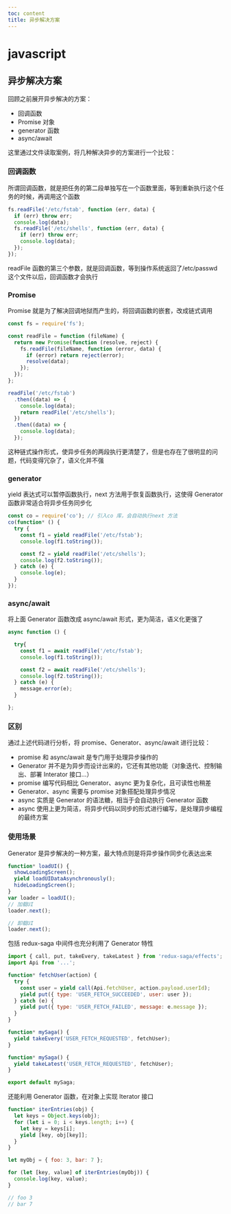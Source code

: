 ```yaml
---
toc: content
title: 异步解决方案
---
```


# javascript

## 异步解决方案

回顾之前展开异步解决的方案：

- 回调函数
- Promise 对象
- generator 函数
- async/await

这里通过文件读取案例，将几种解决异步的方案进行一个比较：

### 回调函数

所谓回调函数，就是把任务的第二段单独写在一个函数里面，等到重新执行这个任务的时候，再调用这个函数

```js
fs.readFile('/etc/fstab', function (err, data) {
  if (err) throw err;
  console.log(data);
  fs.readFile('/etc/shells', function (err, data) {
    if (err) throw err;
    console.log(data);
  });
});
```

readFile 函数的第三个参数，就是回调函数，等到操作系统返回了/etc/passwd 这个文件以后，回调函数才会执行

### Promise

Promise 就是为了解决回调地狱而产生的，将回调函数的嵌套，改成链式调用

```js
const fs = require('fs');

const readFile = function (fileName) {
  return new Promise(function (resolve, reject) {
    fs.readFile(fileName, function (error, data) {
      if (error) return reject(error);
      resolve(data);
    });
  });
};

readFile('/etc/fstab')
  .then((data) => {
    console.log(data);
    return readFile('/etc/shells');
  })
  .then((data) => {
    console.log(data);
  });
```

这种链式操作形式，使异步任务的两段执行更清楚了，但是也存在了很明显的问题，代码变得冗杂了，语义化并不强

### generator

yield 表达式可以暂停函数执行，next 方法用于恢复函数执行，这使得 Generator 函数非常适合将异步任务同步化

```js
const co = require('co'); // 引入co 库，会自动执行next 方法
co(function* () {
  try {
    const f1 = yield readFile('/etc/fstab');
    console.log(f1.toString());

    const f2 = yield readFile('/etc/shells');
    console.log(f2.toString());
  } catch (e) {
    console.log(e);
  }
});
```

### async/await

将上面 Generator 函数改成 async/await 形式，更为简洁，语义化更强了

```js
async function () {

  try{
    const f1 = await readFile('/etc/fstab');
    console.log(f1.toString());

    const f2 = await readFile('/etc/shells');
    console.log(f2.toString());
  } catch (e) {
    message.error(e);
  }

};
```

### 区别

通过上述代码进行分析，将 promise、Generator、async/await 进行比较：

- promise 和 async/await 是专门用于处理异步操作的
- Generator 并不是为异步而设计出来的，它还有其他功能（对象迭代、控制输出、部署 Interator 接口...）
- promise 编写代码相比 Generator、async 更为复杂化，且可读性也稍差
- Generator、async 需要与 promise 对象搭配处理异步情况
- async 实质是 Generator 的语法糖，相当于会自动执行 Generator 函数
- async 使用上更为简洁，将异步代码以同步的形式进行编写，是处理异步编程的最终方案

### 使用场景

Generator 是异步解决的一种方案，最大特点则是将异步操作同步化表达出来

```js
function* loadUI() {
  showLoadingScreen();
  yield loadUIDataAsynchronously();
  hideLoadingScreen();
}
var loader = loadUI();
// 加载UI
loader.next();

// 卸载UI
loader.next();
```

包括 redux-saga 中间件也充分利用了 Generator 特性

```js
import { call, put, takeEvery, takeLatest } from 'redux-saga/effects';
import Api from '...';

function* fetchUser(action) {
  try {
    const user = yield call(Api.fetchUser, action.payload.userId);
    yield put({ type: 'USER_FETCH_SUCCEEDED', user: user });
  } catch (e) {
    yield put({ type: 'USER_FETCH_FAILED', message: e.message });
  }
}

function* mySaga() {
  yield takeEvery('USER_FETCH_REQUESTED', fetchUser);
}

function* mySaga() {
  yield takeLatest('USER_FETCH_REQUESTED', fetchUser);
}

export default mySaga;
```

还能利用 Generator 函数，在对象上实现 Iterator 接口

```js
function* iterEntries(obj) {
  let keys = Object.keys(obj);
  for (let i = 0; i < keys.length; i++) {
    let key = keys[i];
    yield [key, obj[key]];
  }
}

let myObj = { foo: 3, bar: 7 };

for (let [key, value] of iterEntries(myObj)) {
  console.log(key, value);
}

// foo 3
// bar 7
```

<BackTop></BackTop>